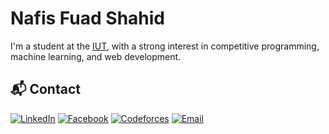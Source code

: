 # Nafis Fuad Shahid  

I'm a student at the [IUT](https://www.iutoic-dhaka.edu/), with a strong interest in competitive programming, machine learning, and web development.

## 📬 Contact  
[![LinkedIn](https://img.shields.io/badge/LinkedIn-%230077B5.svg?style=flat-square&logo=linkedin&logoColor=white)](https://linkedin.com/in/nafis-fuad-shahid-b75740221)  [![Facebook](https://img.shields.io/badge/Facebook-%231877F2.svg?style=flat-square&logo=Facebook&logoColor=white)](https://facebook.com/nafis.fuad.169)  [![Codeforces](https://img.shields.io/badge/Codeforces-%234B6B87.svg?style=flat-square&logo=Codeforces&logoColor=white)](https://codeforces.com/profile/NafiShahid)  [![Email](https://img.shields.io/badge/Email-D14836?style=flat-square&logo=gmail&logoColor=white)](nafisfuad21@iut-dhaka.edu) 
